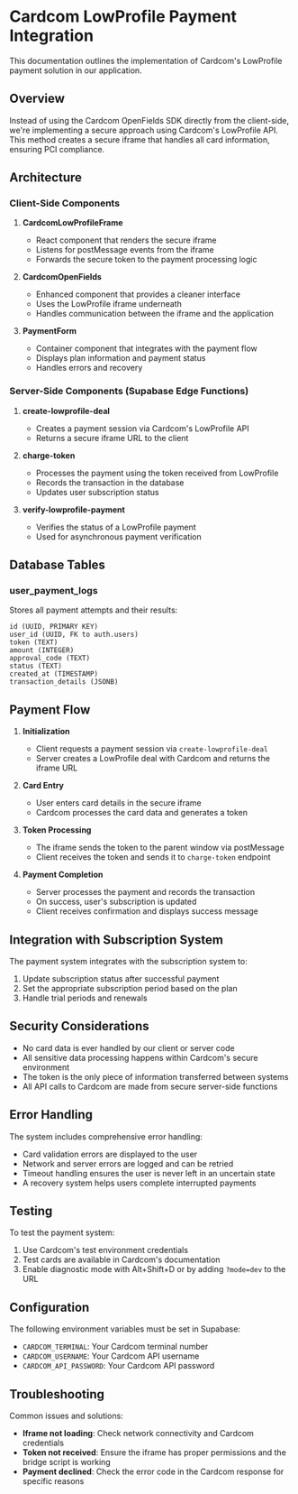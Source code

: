 
# Cardcom LowProfile Payment Integration

This documentation outlines the implementation of Cardcom's LowProfile payment solution in our application.

## Overview

Instead of using the Cardcom OpenFields SDK directly from the client-side, we're implementing a secure approach using Cardcom's LowProfile API. This method creates a secure iframe that handles all card information, ensuring PCI compliance.

## Architecture

### Client-Side Components

1. **CardcomLowProfileFrame**
   - React component that renders the secure iframe
   - Listens for postMessage events from the iframe
   - Forwards the secure token to the payment processing logic

2. **CardcomOpenFields**
   - Enhanced component that provides a cleaner interface
   - Uses the LowProfile iframe underneath
   - Handles communication between the iframe and the application

3. **PaymentForm**
   - Container component that integrates with the payment flow
   - Displays plan information and payment status
   - Handles errors and recovery

### Server-Side Components (Supabase Edge Functions)

1. **create-lowprofile-deal**
   - Creates a payment session via Cardcom's LowProfile API
   - Returns a secure iframe URL to the client

2. **charge-token**
   - Processes the payment using the token received from LowProfile
   - Records the transaction in the database
   - Updates user subscription status

3. **verify-lowprofile-payment**
   - Verifies the status of a LowProfile payment
   - Used for asynchronous payment verification

## Database Tables

### user_payment_logs

Stores all payment attempts and their results:

```
id (UUID, PRIMARY KEY)
user_id (UUID, FK to auth.users)
token (TEXT)
amount (INTEGER)
approval_code (TEXT)
status (TEXT)
created_at (TIMESTAMP)
transaction_details (JSONB)
```

## Payment Flow

1. **Initialization**
   - Client requests a payment session via `create-lowprofile-deal`
   - Server creates a LowProfile deal with Cardcom and returns the iframe URL

2. **Card Entry**
   - User enters card details in the secure iframe
   - Cardcom processes the card data and generates a token

3. **Token Processing**
   - The iframe sends the token to the parent window via postMessage
   - Client receives the token and sends it to `charge-token` endpoint

4. **Payment Completion**
   - Server processes the payment and records the transaction
   - On success, user's subscription is updated
   - Client receives confirmation and displays success message

## Integration with Subscription System

The payment system integrates with the subscription system to:

1. Update subscription status after successful payment
2. Set the appropriate subscription period based on the plan
3. Handle trial periods and renewals

## Security Considerations

- No card data is ever handled by our client or server code
- All sensitive data processing happens within Cardcom's secure environment
- The token is the only piece of information transferred between systems
- All API calls to Cardcom are made from secure server-side functions

## Error Handling

The system includes comprehensive error handling:

- Card validation errors are displayed to the user
- Network and server errors are logged and can be retried
- Timeout handling ensures the user is never left in an uncertain state
- A recovery system helps users complete interrupted payments

## Testing

To test the payment system:

1. Use Cardcom's test environment credentials
2. Test cards are available in Cardcom's documentation
3. Enable diagnostic mode with Alt+Shift+D or by adding `?mode=dev` to the URL

## Configuration

The following environment variables must be set in Supabase:

- `CARDCOM_TERMINAL`: Your Cardcom terminal number
- `CARDCOM_USERNAME`: Your Cardcom API username
- `CARDCOM_API_PASSWORD`: Your Cardcom API password

## Troubleshooting

Common issues and solutions:

- **Iframe not loading**: Check network connectivity and Cardcom credentials
- **Token not received**: Ensure the iframe has proper permissions and the bridge script is working
- **Payment declined**: Check the error code in the Cardcom response for specific reasons
